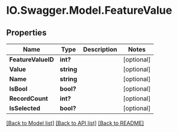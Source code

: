 # IO.Swagger.Model.FeatureValue
## Properties

Name | Type | Description | Notes
------------ | ------------- | ------------- | -------------
**FeatureValueID** | **int?** |  | [optional] 
**Value** | **string** |  | [optional] 
**Name** | **string** |  | [optional] 
**IsBool** | **bool?** |  | [optional] 
**RecordCount** | **int?** |  | [optional] 
**IsSelected** | **bool?** |  | [optional] 

[[Back to Model list]](../Models) [[Back to API list]](../Api) [[Back to README]](../README.md)

